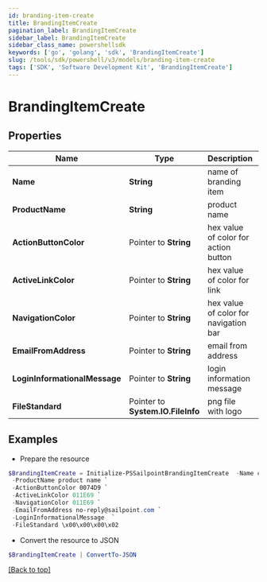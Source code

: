 ```yaml
---
id: branding-item-create
title: BrandingItemCreate
pagination_label: BrandingItemCreate
sidebar_label: BrandingItemCreate
sidebar_class_name: powershellsdk
keywords: ['go', 'golang', 'sdk', 'BrandingItemCreate'] 
slug: /tools/sdk/powershell/v3/models/branding-item-create
tags: ['SDK', 'Software Development Kit', 'BrandingItemCreate']
---
```



# BrandingItemCreate

## Properties

Name | Type | Description | Notes
------------ | ------------- | ------------- | -------------
**Name** |  **String** | name of branding item | 
**ProductName** |  **String** | product name | 
**ActionButtonColor** |  Pointer to **String** | hex value of color for action button | [optional] 
**ActiveLinkColor** |  Pointer to **String** | hex value of color for link | [optional] 
**NavigationColor** |  Pointer to **String** | hex value of color for navigation bar | [optional] 
**EmailFromAddress** |  Pointer to **String** | email from address | [optional] 
**LoginInformationalMessage** |  Pointer to **String** | login information message | [optional] 
**FileStandard** |  Pointer to **System.IO.FileInfo** | png file with logo | [optional] 

## Examples

- Prepare the resource
```powershell
$BrandingItemCreate = Initialize-PSSailpointBrandingItemCreate  -Name custom-branding-item `
 -ProductName product name `
 -ActionButtonColor 0074D9 `
 -ActiveLinkColor 011E69 `
 -NavigationColor 011E69 `
 -EmailFromAddress no-reply@sailpoint.com `
 -LoginInformationalMessage  `
 -FileStandard \x00\x00\x00\x02
```

- Convert the resource to JSON
```powershell
$BrandingItemCreate | ConvertTo-JSON
```


[[Back to top]](#) 


